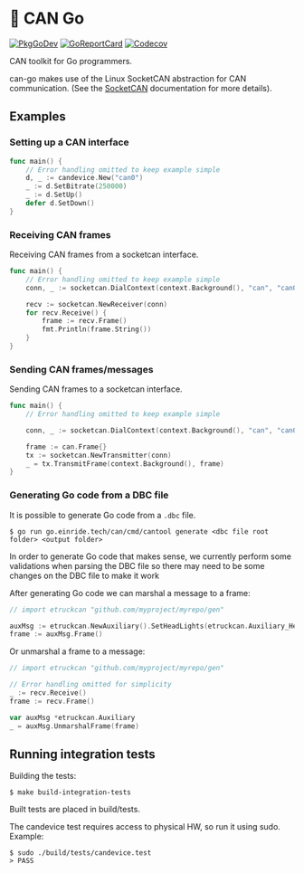 :electric_plug: CAN Go
======================

[![PkgGoDev](https://pkg.go.dev/badge/go.einride.tech/can)](https://pkg.go.dev/go.einride.tech/can) [![GoReportCard](https://goreportcard.com/badge/go.einride.tech/can)](https://goreportcard.com/report/go.einride.tech/can) [![Codecov](https://codecov.io/gh/einride/can-go/branch/master/graph/badge.svg)](https://codecov.io/gh/einride/can-go)

CAN toolkit for Go programmers.

can-go makes use of the Linux SocketCAN abstraction for CAN communication. (See the [SocketCAN](https://www.kernel.org/doc/Documentation/networking/can.txt) documentation for more details).

Examples
--------

### Setting up a CAN interface

```go
func main() {
	// Error handling omitted to keep example simple
	d, _ := candevice.New("can0")
	_ := d.SetBitrate(250000)
	_ := d.SetUp()
	defer d.SetDown()
}
```

### Receiving CAN frames

Receiving CAN frames from a socketcan interface.

```go
func main() {
	// Error handling omitted to keep example simple
	conn, _ := socketcan.DialContext(context.Background(), "can", "can0")

	recv := socketcan.NewReceiver(conn)
	for recv.Receive() {
		frame := recv.Frame()
		fmt.Println(frame.String())
	}
}
```

### Sending CAN frames/messages

Sending CAN frames to a socketcan interface.

```go
func main() {
	// Error handling omitted to keep example simple

	conn, _ := socketcan.DialContext(context.Background(), "can", "can0")

	frame := can.Frame{}
	tx := socketcan.NewTransmitter(conn)
	_ = tx.TransmitFrame(context.Background(), frame)
}
```

### Generating Go code from a DBC file

It is possible to generate Go code from a `.dbc` file.

```
$ go run go.einride.tech/can/cmd/cantool generate <dbc file root folder> <output folder>
```

In order to generate Go code that makes sense, we currently perform some validations when parsing the DBC file so there may need to be some changes on the DBC file to make it work

After generating Go code we can marshal a message to a frame:

```go
// import etruckcan "github.com/myproject/myrepo/gen"

auxMsg := etruckcan.NewAuxiliary().SetHeadLights(etruckcan.Auxiliary_HeadLights_LowBeam)
frame := auxMsg.Frame()
```

Or unmarshal a frame to a message:

```go
// import etruckcan "github.com/myproject/myrepo/gen"

// Error handling omitted for simplicity
_ := recv.Receive()
frame := recv.Frame()

var auxMsg *etruckcan.Auxiliary
_ = auxMsg.UnmarshalFrame(frame)

```

Running integration tests
-------------------------

Building the tests:

```shell
$ make build-integration-tests
```

Built tests are placed in build/tests.

The candevice test requires access to physical HW, so run it using sudo. Example:

```shell
$ sudo ./build/tests/candevice.test
> PASS
```
